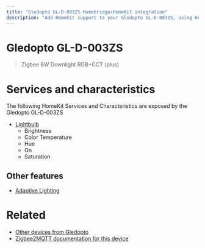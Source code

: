 ```yaml
---
title: "Gledopto GL-D-003ZS Homebridge/HomeKit integration"
description: "Add HomeKit support to your Gledopto GL-D-003ZS, using Homebridge, Zigbee2MQTT and homebridge-z2m."
---
```

<!---
This file has been GENERATED using src/docgen/docgen.ts
DO NOT EDIT THIS FILE MANUALLY!
-->
# Gledopto GL-D-003ZS
> Zigbee 6W Downlight RGB+CCT (plus)


# Services and characteristics
The following HomeKit Services and Characteristics are exposed by
the Gledopto GL-D-003ZS

* [Lightbulb](../../light.md)
  * Brightness
  * Color Temperature
  * Hue
  * On
  * Saturation


## Other features
* [Adaptive Lighting](../../light.md)


# Related
* [Other devices from Gledopto](../index.md#gledopto)
* [Zigbee2MQTT documentation for this device](https://www.zigbee2mqtt.io/devices/GL-D-003ZS.html)